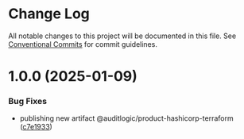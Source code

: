# Change Log

All notable changes to this project will be documented in this file.
See [Conventional Commits](https://conventionalcommits.org) for commit guidelines.

# 1.0.0 (2025-01-09)


### Bug Fixes

* publishing new artifact @auditlogic/product-hashicorp-terraform ([c7e1933](https://github.com/auditlogic/product/commit/c7e19334a39709b699657e85ffbf25c5793b3d34))
